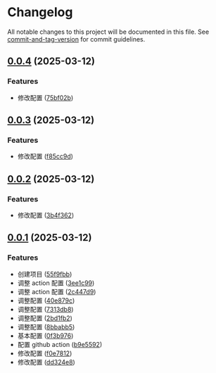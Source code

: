 # Changelog

All notable changes to this project will be documented in this file. See [commit-and-tag-version](https://github.com/absolute-version/commit-and-tag-version) for commit guidelines.

## [0.0.4](https://github.com/fxss5201/electron-app/compare/v0.0.3...v0.0.4) (2025-03-12)


### Features

* 修改配置 ([75bf02b](https://github.com/fxss5201/electron-app/commit/75bf02bcd5b323904ea18cdbe9d87391375edfdf))

## [0.0.3](https://github.com/fxss5201/electron-app/compare/v0.0.2...v0.0.3) (2025-03-12)


### Features

* 修改配置 ([f85cc9d](https://github.com/fxss5201/electron-app/commit/f85cc9d4787ed62e881adbd6026d79195935d54e))

## [0.0.2](https://github.com/fxss5201/electron-app/compare/v0.0.1...v0.0.2) (2025-03-12)


### Features

* 修改配置 ([3b4f362](https://github.com/fxss5201/electron-app/commit/3b4f362ec63e001fdfe8cb1432862b452762e0f3))

## [0.0.1](https://github.com/fxss5201/electron-app/compare/55f9fbb5d5bc0650a31bab4e1c50369ec0c52835...v0.0.1) (2025-03-12)


### Features

* 创建项目 ([55f9fbb](https://github.com/fxss5201/electron-app/commit/55f9fbb5d5bc0650a31bab4e1c50369ec0c52835))
* 调整 action 配置 ([3ee1c99](https://github.com/fxss5201/electron-app/commit/3ee1c991b2b376d846b40e26d373567cc4229862))
* 调整 action 配置 ([2c447d9](https://github.com/fxss5201/electron-app/commit/2c447d9b98f9cbcdb73878c00a5d59c63085440e))
* 调整配置 ([40e879c](https://github.com/fxss5201/electron-app/commit/40e879c48589b6488848df46a0c91029c7d9b223))
* 调整配置 ([7313db8](https://github.com/fxss5201/electron-app/commit/7313db8e6cf743441df77aa91e6f5785ee709813))
* 调整配置 ([2bd1fb2](https://github.com/fxss5201/electron-app/commit/2bd1fb26b40dec5cbaad45683f568a3d1e60d610))
* 调整配置 ([8bbabb5](https://github.com/fxss5201/electron-app/commit/8bbabb5cbcb5490a579947fdb4f78b9133bfe2ec))
* 基本配置 ([0f3b976](https://github.com/fxss5201/electron-app/commit/0f3b97601cd6031d95c403d2b01c4a48229dff1b))
* 配置 github action ([b9e5592](https://github.com/fxss5201/electron-app/commit/b9e5592614552278110ea52a3eb25ef293c267c1))
* 修改配置 ([f0e7812](https://github.com/fxss5201/electron-app/commit/f0e78121ffe5967cb319748eac5044801831cf83))
* 修改配置 ([dd324e8](https://github.com/fxss5201/electron-app/commit/dd324e8c2f18a99f8ad46085dee55373ed82f586))
